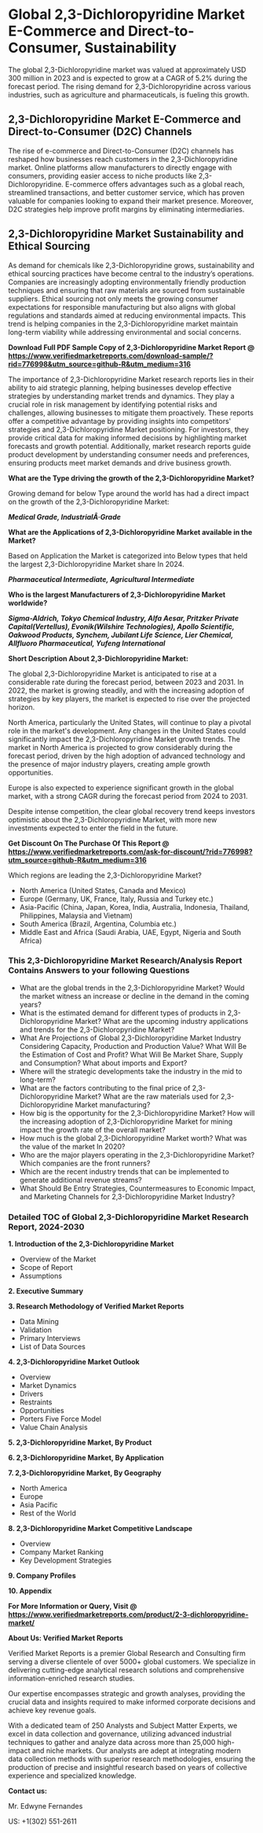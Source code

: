 <h1>Global 2,3-Dichloropyridine Market E-Commerce and Direct-to-Consumer, Sustainability</h1><p class=""><p>The global 2,3-Dichloropyridine market was valued at approximately USD 300 million in 2023 and is expected to grow at a CAGR of 5.2% during the forecast period. The rising demand for 2,3-Dichloropyridine across various industries, such as agriculture and pharmaceuticals, is fueling this growth.</p><h2>2,3-Dichloropyridine Market E-Commerce and Direct-to-Consumer (D2C) Channels</h2><p>The rise of e-commerce and Direct-to-Consumer (D2C) channels has reshaped how businesses reach customers in the 2,3-Dichloropyridine market. Online platforms allow manufacturers to directly engage with consumers, providing easier access to niche products like 2,3-Dichloropyridine. E-commerce offers advantages such as a global reach, streamlined transactions, and better customer service, which has proven valuable for companies looking to expand their market presence. Moreover, D2C strategies help improve profit margins by eliminating intermediaries.</p><h2>2,3-Dichloropyridine Market Sustainability and Ethical Sourcing</h2><p>As demand for chemicals like 2,3-Dichloropyridine grows, sustainability and ethical sourcing practices have become central to the industry’s operations. Companies are increasingly adopting environmentally friendly production techniques and ensuring that raw materials are sourced from sustainable suppliers. Ethical sourcing not only meets the growing consumer expectations for responsible manufacturing but also aligns with global regulations and standards aimed at reducing environmental impacts. This trend is helping companies in the 2,3-Dichloropyridine market maintain long-term viability while addressing environmental and social concerns.</p></p><p class=""><strong>Download Full PDF Sample Copy of 2,3-Dichloropyridine Market Report @ <a href="https://www.verifiedmarketreports.com/download-sample/?rid=776998&utm_source=github-R&utm_medium=316" target="_blank">https://www.verifiedmarketreports.com/download-sample/?rid=776998&utm_source=github-R&utm_medium=316</a></strong></p><p>The importance of&nbsp;2,3-Dichloropyridine Market research reports lies in their ability to aid strategic planning, helping businesses develop effective strategies by understanding market trends and dynamics. They play a crucial role in risk management by identifying potential risks and challenges, allowing businesses to mitigate them proactively. These reports offer a competitive advantage by providing insights into competitors' strategies and 2,3-Dichloropyridine Market positioning. For investors, they provide critical data for making informed decisions by highlighting market forecasts and growth potential. Additionally, market research reports guide product development by understanding consumer needs and preferences, ensuring products meet market demands and drive business growth.</p><p><strong>What are the&nbsp;Type driving the growth of the 2,3-Dichloropyridine Market?</strong></p><p id="" class="">Growing demand for below Type around the world has had a direct impact on the growth of the 2,3-Dichloropyridine Market:</p><p class=""><em><strong>Medical Grade, IndustrialÂ·Grade</strong></em></p><p class=""><strong>What are the&nbsp;Applications&nbsp;of 2,3-Dichloropyridine Market available in the Market?</strong></p><p id="" class="">Based on Application the Market is categorized into Below types that held the largest 2,3-Dichloropyridine Market share In 2024.</p><p class=""><em><strong>Pharmaceutical Intermediate, Agricultural Intermediate</strong></em></p><p class=""><strong>Who is the largest Manufacturers of 2,3-Dichloropyridine Market worldwide?</strong></p><p><em><strong>Sigma-Aldrich, Tokyo Chemical Industry, Alfa Aesar, Pritzker Private Capital(Vertellus), Evonik(Wilshire Technologies), Apollo Scientific, Oakwood Products, Synchem, Jubilant Life Science, Lier Chemical, Allfluoro Pharmaceutical, Yufeng International</strong></em></p><p id="" class=""><strong>Short Description About 2,3-Dichloropyridine Market:</strong></p><p>The global 2,3-Dichloropyridine Market is anticipated to rise at a considerable rate during the forecast period, between 2023 and 2031. In 2022, the market is growing steadily, and with the increasing adoption of strategies by key players, the market is expected to rise over the projected horizon.</p><p>North America, particularly the United States, will continue to play a pivotal role in the market's development. Any changes in the United States could significantly impact the 2,3-Dichloropyridine Market growth trends. The market in North America is projected to grow considerably during the forecast period, driven by the high adoption of advanced technology and the presence of major industry players, creating ample growth opportunities.</p><p>Europe is also expected to experience significant growth in the global market, with a strong CAGR during the forecast period from 2024 to 2031.</p><p>Despite intense competition, the clear global recovery trend keeps investors optimistic about the 2,3-Dichloropyridine Market, with more new investments expected to enter the field in the future.</p><p id="" class=""><strong>Get Discount On The Purchase Of This Report @ <a href="https://www.verifiedmarketreports.com/ask-for-discount/?rid=776998?utm_source=github-R&utm_medium=316" target="_blank">https://www.verifiedmarketreports.com/ask-for-discount/?rid=776998?utm_source=github-R&utm_medium=316</a></strong></p><p class="">Which regions are leading the 2,3-Dichloropyridine Market?</p><ul><li>North America (United States, Canada and Mexico)</li><li>Europe (Germany, UK, France, Italy, Russia and Turkey etc.)</li><li>Asia-Pacific (China, Japan, Korea, India, Australia, Indonesia, Thailand, Philippines, Malaysia and Vietnam)</li><li>South America (Brazil, Argentina, Columbia etc.)</li><li>Middle East and Africa (Saudi Arabia, UAE, Egypt, Nigeria and South Africa)</li></ul><h3 id="" class="">This 2,3-Dichloropyridine Market Research/Analysis Report Contains Answers to your following Questions</h3><ul><li>What are the global trends in the 2,3-Dichloropyridine Market? Would the market witness an increase or decline in the demand in the coming years?</li><li>What is the estimated demand for different types of products in 2,3-Dichloropyridine Market? What are the upcoming industry applications and trends for the 2,3-Dichloropyridine Market?</li><li>What Are Projections of Global 2,3-Dichloropyridine Market Industry Considering Capacity, Production and Production Value? What Will Be the Estimation of Cost and Profit? What Will Be Market Share, Supply and Consumption? What about imports and Export?</li><li>Where will the strategic developments take the industry in the mid to long-term?</li><li>What are the factors contributing to the final price of 2,3-Dichloropyridine Market? What are the raw materials used for 2,3-Dichloropyridine Market manufacturing?</li><li>How big is the opportunity for the 2,3-Dichloropyridine Market? How will the increasing adoption of 2,3-Dichloropyridine Market for mining impact the growth rate of the overall market?</li><li>How much is the global 2,3-Dichloropyridine Market worth? What was the value of the market In 2020?</li><li>Who are the major players operating in the 2,3-Dichloropyridine Market? Which companies are the front runners?</li><li>Which are the recent industry trends that can be implemented to generate additional revenue streams?</li><li>What Should Be Entry Strategies, Countermeasures to Economic Impact, and Marketing Channels for 2,3-Dichloropyridine Market Industry?</li></ul><h3 id="" class="">Detailed TOC of Global 2,3-Dichloropyridine Market Research Report, 2024-2030</h3><p id="" class=""><strong>1. Introduction of the 2,3-Dichloropyridine Market</strong></p><ul><li>Overview of the Market</li><li>Scope of Report</li><li>Assumptions</li></ul><p id="" class=""><strong>2. Executive Summary</strong></p><p id="" class=""><strong>3. Research Methodology of Verified Market Reports</strong></p><ul><li>Data Mining</li><li>Validation</li><li>Primary Interviews</li><li>List of Data Sources</li></ul><p id="" class=""><strong>4. 2,3-Dichloropyridine Market Outlook</strong></p><ul><li>Overview</li><li>Market Dynamics</li><li>Drivers</li><li>Restraints</li><li>Opportunities</li><li>Porters Five Force Model</li><li>Value Chain Analysis</li></ul><p id="" class=""><strong>5. 2,3-Dichloropyridine Market, By Product</strong></p><p id="" class=""><strong>6. 2,3-Dichloropyridine Market, By Application</strong></p><p id="" class=""><strong>7. 2,3-Dichloropyridine Market, By Geography</strong></p><ul><li>North America</li><li>Europe</li><li>Asia Pacific</li><li>Rest of the World</li></ul><p id="" class=""><strong>8. 2,3-Dichloropyridine Market Competitive Landscape</strong></p><ul><li>Overview</li><li>Company Market Ranking</li><li>Key Development Strategies</li></ul><p id="" class=""><strong>9. Company Profiles</strong></p><p id="" class=""><strong>10. Appendix</strong></p><p id="" class=""><strong>For More Information or Query, Visit @ <a href="https://www.verifiedmarketreports.com/product/2-3-dichloropyridine-market/" target="_blank">https://www.verifiedmarketreports.com/product/2-3-dichloropyridine-market/</a></strong></p><p id="" class=""><strong>About Us: Verified Market Reports</strong></p><p id="" class="">Verified Market Reports is a premier Global Research and Consulting firm serving a diverse clientele of over 5000+ global customers. We specialize in delivering cutting-edge analytical research solutions and comprehensive information-enriched research studies.</p><p id="" class="">Our expertise encompasses strategic and growth analyses, providing the crucial data and insights required to make informed corporate decisions and achieve key revenue goals.</p><p id="" class="">With a dedicated team of 250 Analysts and Subject Matter Experts, we excel in data collection and governance, utilizing advanced industrial techniques to gather and analyze data across more than 25,000 high-impact and niche markets. Our analysts are adept at integrating modern data collection methods with superior research methodologies, ensuring the production of precise and insightful research based on years of collective experience and specialized knowledge.</p><p id="" class=""><strong>Contact us:</strong></p><p id="" class="">Mr. Edwyne Fernandes</p><p id="" class="">US: +1(302) 551-2611</p>